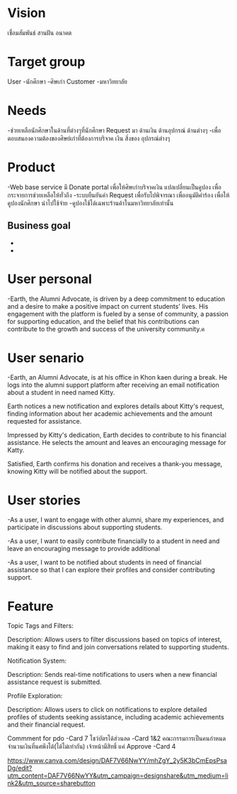 # Vision 
เชื่อมสัมพันธ์ สานฝัน อนาคต

# Target group
User
-นักศึกษา
-ศิษเก่า
Customer
-มหาวิทยาลัย

# Needs
-ช่วยเหลือนักศึกษาในด้านที่ต่างๆที่นักศึกษา Request มา ด้านเงิน ด้านอุปกรณ์ ด้านต่างๆ
-เพื่อตอบสนองความต้องของศิษย์เก่าที่ต้องการบริจาค เงิน สิ่งของ อุปกรณ์ต่างๆ

# Product
-Web base service มี Donate portal เพื่อให้ศิษเก่าบริจาคเงิน แปลเปลี่ยนเป็นคูปอง เพื่อกระจายการช่วยเหลือให้ทั่วถึง
-ระบบยืนยันคำ Request เพื่อรับไปพิจารณา เพื่ออนุมัติคำร้อง เพื่อให้คูปองนักศึกษา นำไปใช้จ่าย
-คูปองใช้ได้เฉพาะร้านค้าในมหาวิทยาลัยเท่านั้น

Business goal
-
-
-


# User personal
-Earth, the Alumni Advocate, is driven by a deep commitment to education and a desire to make a positive impact on current students' lives. His engagement with the platform is fueled by a sense of community, a passion for supporting education, and the belief that his contributions can contribute to the growth and success of the university community.ค

# User senario
-Earth, an Alumni Advocate, is at his office in Khon kaen during a break. He logs into the alumni support platform after receiving an email notification about a student in need named Kitty.

Earth notices a new notification and explores details about Kitty's request, finding information about her academic achievements and the amount requested for assistance.

Impressed by Kitty's dedication, Earth decides to contribute to his financial assistance. He selects the amount and leaves an encouraging message for Katty.

Satisfied, Earth confirms his donation and receives a thank-you message, knowing Kitty will be notified about the support.

# User stories
-As a user, I want to engage with other alumni, share my experiences, and participate in discussions about supporting students.

-As a user, I want to easily contribute financially to a student in need and leave an encouraging message to provide additional

-As a user, I want to be notified about students in need of financial assistance so that I can explore their profiles and consider contributing support.

# Feature

Topic Tags and Filters:

Description: Allows users to filter discussions based on topics of interest, making it easy to find and join conversations related to supporting students.


Notification System:

Description: Sends real-time notifications to users when a new financial assistance request is submitted.


Profile Exploration:

Description: Allows users to click on notifications to explore detailed profiles of students seeking assistance, including academic achievements and their financial request.



Commment for pdo
-Card 7 โชว์บัตรได้ส่วนลด
-Card 1&2 คณะกรรมการเป็นคนกำหนดจำนวนเงินที่นศพึงได้(ได้ไม่เท่ากัน) เจ้าหน้ามีสิทธิ์ แค่ Approve
-Card 4 

https://www.canva.com/design/DAF7V66NwYY/mhZgY_2y5K3bCmEpsPsaDg/edit?utm_content=DAF7V66NwYY&utm_campaign=designshare&utm_medium=link2&utm_source=sharebutton
